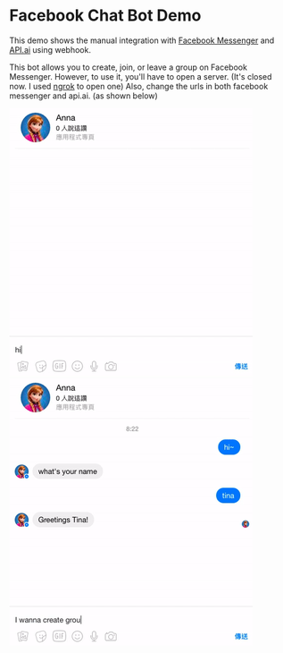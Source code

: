 # Facebook Chat Bot Demo

This demo shows the manual integration with [Facebook Messenger](https://developers.facebook.com/) and 
[API.ai](https://console.api.ai) using webhook.

This bot allows you to create, join, or leave a group on Facebook Messenger.
However, to use it, you'll have to open a server. (It's closed now. I used [ngrok](https://ngrok.com) to open one)
Also, change the urls in both facebook messenger and api.ai. (as shown below)



![alt text](./images/gif/demo1.gif "Demo1")
![alt text](./images/gif/demo2.gif "Demo2")


